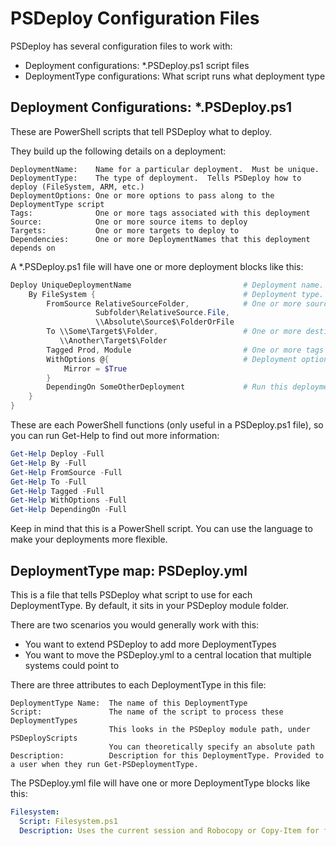 # PSDeploy Configuration Files
PSDeploy has several configuration files to work with:

* Deployment configurations: *.PSDeploy.ps1 script files
* DeploymentType configurations: What script runs what deployment type

## Deployment Configurations: *.PSDeploy.ps1

These are PowerShell scripts that tell PSDeploy what to deploy.

They build up the following details on a deployment:

```
DeploymentName:    Name for a particular deployment.  Must be unique.
DeploymentType:    The type of deployment.  Tells PSDeploy how to deploy (FileSystem, ARM, etc.)
DeploymentOptions: One or more options to pass along to the DeploymentType script
Tags:              One or more tags associated with this deployment
Source:            One or more source items to deploy
Targets:           One or more targets to deploy to
Dependencies:      One or more DeploymentNames that this deployment depends on
```

A *.PSDeploy.ps1 file will have one or more deployment blocks like this:

```powershell
Deploy UniqueDeploymentName                         # Deployment name.
    By FileSystem {                                 # Deployment type.
        FromSource RelativeSourceFolder,            # One or more sources to deploy. These are specific to your DeploymentType
                   Subfolder\RelativeSource.File,
                   \\Absolute\Source$\FolderOrFile
        To \\Some\Target$\Folder,                   # One or more destinations to target for deployment. These are specific to a DeploymentType
           \\Another\Target$\Folder
        Tagged Prod, Module                         # One or more tags for this deployment. Optional
        WithOptions @{                              # Deployment options hash table to pass as parameters to DeploymentType script. Optional.
            Mirror = $True
        }
        DependingOn SomeOtherDeployment             # Run this deployment only after SomeOtherDeployment has run
    }
}
```

These are each PowerShell functions (only useful in a PSDeploy.ps1 file), so you can run Get-Help to find out more information:

```powershell
Get-Help Deploy -Full
Get-Help By -Full
Get-Help FromSource -Full
Get-Help To -Full
Get-Help Tagged -Full
Get-Help WithOptions -Full
Get-Help DependingOn -Full
```

Keep in mind that this is a PowerShell script.
You can use the language to make your deployments more flexible.

## DeploymentType map: PSDeploy.yml

This is a file that tells PSDeploy what script to use for each DeploymentType.
By default, it sits in your PSDeploy module folder.

There are two scenarios you would generally work with this:

* You want to extend PSDeploy to add more DeploymentTypes
* You want to move the PSDeploy.yml to a central location that multiple systems could point to

There are three attributes to each DeploymentType in this file:

```
DeploymentType Name:  The name of this DeploymentType
Script:               The name of the script to process these DeploymentTypes
                      This looks in the PSDeploy module path, under PSDeployScripts
                      You can theoretically specify an absolute path
Description:          Description for this DeploymentType. Provided to a user when they run Get-PSDeploymentType.
```

The PSDeploy.yml file will have one or more DeploymentType blocks like this:

```yaml
Filesystem:
  Script: Filesystem.ps1
  Description: Uses the current session and Robocopy or Copy-Item for folder and file deployments, respectively.
```
